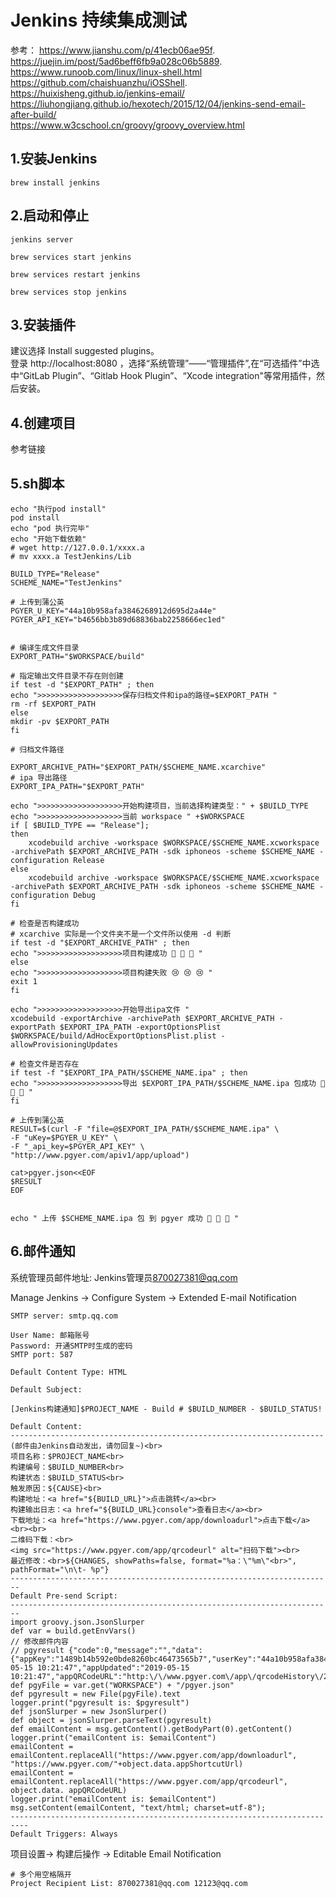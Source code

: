 # Jenkins 持续集成测试

参考：
https://www.jianshu.com/p/41ecb06ae95f.  
https://juejin.im/post/5ad6beff6fb9a028c06b5889.  
https://www.runoob.com/linux/linux-shell.html  
https://github.com/chaishuanzhu/iOSShell.   
https://huixisheng.github.io/jenkins-email/  
https://liuhongjiang.github.io/hexotech/2015/12/04/jenkins-send-email-after-build/     
https://www.w3cschool.cn/groovy/groovy_overview.html   

## 1.安装Jenkins
```
brew install jenkins
```

## 2.启动和停止
```
jenkins server

brew services start jenkins

brew services restart jenkins

brew services stop jenkins
```

## 3.安装插件 
建议选择 Install suggested plugins。  
登录 http://localhost:8080 ，选择“系统管理”——“管理插件”,在“可选插件”中选中“GitLab Plugin”、“Gitlab Hook Plugin”、“Xcode integration"等常用插件，然后安装。

## 4.创建项目
参考链接 
## 5.sh脚本
```
echo "执行pod install"
pod install
echo "pod 执行完毕"
echo "开始下载依赖"
# wget http://127.0.0.1/xxxx.a
# mv xxxx.a TestJenkins/Lib
```

```
BUILD_TYPE="Release"
SCHEME_NAME="TestJenkins"

# 上传到蒲公英
PGYER_U_KEY="44a10b958afa3846268912d695d2a44e"
PGYER_API_KEY="b4656bb3b89d68836bab2258666ec1ed"


# 编译生成文件目录
EXPORT_PATH="$WORKSPACE/build"

# 指定输出文件目录不存在则创建
if test -d "$EXPORT_PATH" ; then
echo ">>>>>>>>>>>>>>>>>>>保存归档文件和ipa的路径=$EXPORT_PATH "
rm -rf $EXPORT_PATH
else
mkdir -pv $EXPORT_PATH
fi

# 归档文件路径

EXPORT_ARCHIVE_PATH="$EXPORT_PATH/$SCHEME_NAME.xcarchive"
# ipa 导出路径
EXPORT_IPA_PATH="$EXPORT_PATH"

echo ">>>>>>>>>>>>>>>>>>>开始构建项目，当前选择构建类型：" + $BUILD_TYPE 
echo ">>>>>>>>>>>>>>>>>>>当前 workspace " +$WORKSPACE
if [ $BUILD_TYPE == "Release"]; 
then 
	xcodebuild archive -workspace $WORKSPACE/$SCHEME_NAME.xcworkspace -archivePath $EXPORT_ARCHIVE_PATH -sdk iphoneos -scheme $SCHEME_NAME -configuration Release
else 
	xcodebuild archive -workspace $WORKSPACE/$SCHEME_NAME.xcworkspace -archivePath $EXPORT_ARCHIVE_PATH -sdk iphoneos -scheme $SCHEME_NAME -configuration Debug
fi

# 检查是否构建成功
# xcarchive 实际是一个文件夹不是一个文件所以使用 -d 判断
if test -d "$EXPORT_ARCHIVE_PATH" ; then
echo ">>>>>>>>>>>>>>>>>>>项目构建成功 🚀 🚀 🚀 "
else
echo ">>>>>>>>>>>>>>>>>>>项目构建失败 😢 😢 😢 "
exit 1
fi

echo ">>>>>>>>>>>>>>>>>>>开始导出ipa文件 "
xcodebuild -exportArchive -archivePath $EXPORT_ARCHIVE_PATH -exportPath $EXPORT_IPA_PATH -exportOptionsPlist $WORKSPACE/build/AdHocExportOptionsPlist.plist -allowProvisioningUpdates

# 检查文件是否存在
if test -f "$EXPORT_IPA_PATH/$SCHEME_NAME.ipa" ; then
echo ">>>>>>>>>>>>>>>>>>>导出 $EXPORT_IPA_PATH/$SCHEME_NAME.ipa 包成功 🎉 🎉 🎉 "
fi

# 上传到蒲公英
RESULT=$(curl -F "file=@$EXPORT_IPA_PATH/$SCHEME_NAME.ipa" \
-F "uKey=$PGYER_U_KEY" \
-F "_api_key=$PGYER_API_KEY" \
"http://www.pgyer.com/apiv1/app/upload")

cat>pgyer.json<<EOF
$RESULT
EOF


echo " 上传 $SCHEME_NAME.ipa 包 到 pgyer 成功 🎉 🎉 🎉 "
```

## 6.邮件通知

系统管理员邮件地址: Jenkins管理员<870027381@qq.com>

Manage Jenkins -> Configure System -> Extended E-mail Notification
```
SMTP server: smtp.qq.com 

User Name: 邮箱账号
Password: 开通SMTP时生成的密码
SMTP port: 587

Default Content Type: HTML

Default Subject: 

[Jenkins构建通知]$PROJECT_NAME - Build # $BUILD_NUMBER - $BUILD_STATUS!

Default Content: 
----------------------------------------------------------------------
(邮件由Jenkins自动发出，请勿回复~)<br>
项目名称：$PROJECT_NAME<br>
构建编号：$BUILD_NUMBER<br>
构建状态：$BUILD_STATUS<br>
触发原因：${CAUSE}<br>
构建地址：<a href="${BUILD_URL}">点击跳转</a><br>
构建输出日志：<a href="${BUILD_URL}console">查看日志</a><br>
下载地址：<a href="https://www.pgyer.com/app/downloadurl">点击下载</a><br><br>
二维码下载：<br>
<img src="https://www.pgyer.com/app/qrcodeurl" alt="扫码下载"><br>
最近修改：<br>${CHANGES, showPaths=false, format="%a：\"%m\"<br>", pathFormat="\n\t- %p"}
------------------------------------------------------------------------
Default Pre-send Script:
------------------------------------------------------------------------
import groovy.json.JsonSlurper
def var = build.getEnvVars()
// 修改邮件内容
// pgyresult {"code":0,"message":"","data":{"appKey":"1489b14b592e0bde8260bc46473565b7","userKey":"44a10b958afa3846268912d695d2a44e","appType":"1","appIsLastest":"1","appFileSize":"137535","appName":"TestJenkins","appVersion":"1.0","appVersionNo":"1","appBuildVersion":"34","appIdentifier":"com.xxx.TestJenkins","appIcon":"","appDescription":"","appUpdateDescription":"","appScreenshots":"","appShortcutUrl":"iq6d","appCreated":"2019-05-15 10:21:47","appUpdated":"2019-05-15 10:21:47","appQRCodeURL":"http:\/\/www.pgyer.com\/app\/qrcodeHistory\/2d90214b7dd150cdb53174d78efd3e7148cdd4617f7bf1950adc89eb1f6fcd7b"}}
def pgyFile = var.get("WORKSPACE") + "/pgyer.json"
def pgyresult = new File(pgyFile).text
logger.print("pgyresult is: $pgyresult")
def jsonSlurper = new JsonSlurper()
def object = jsonSlurper.parseText(pgyresult)
def emailContent = msg.getContent().getBodyPart(0).getContent()
logger.print("emailContent is: $emailContent")
emailContent = emailContent.replaceAll("https://www.pgyer.com/app/downloadurl", "https://www.pgyer.com/"+object.data.appShortcutUrl)
emailContent = emailContent.replaceAll("https://www.pgyer.com/app/qrcodeurl", object.data. appQRCodeURL)
logger.print("emailContent is: $emailContent")
msg.setContent(emailContent, "text/html; charset=utf-8");
--------------------------------------------------------------------------
Default Triggers: Always
```

项目设置-> 构建后操作 -> Editable Email Notification
```
# 多个用空格隔开
Project Recipient List: 870027381@qq.com 12123@qq.com
```
